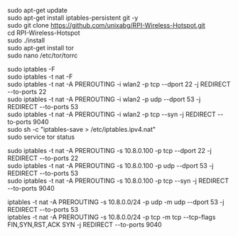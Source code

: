 sudo apt-get update  
sudo apt-get install iptables-persistent git -y  
sudo git clone https://github.com/unixabg/RPI-Wireless-Hotspot.git  
cd RPI-Wireless-Hotspot  
sudo ./install  
sudo apt-get install tor  
sudo nano /etc/tor/torrc  

sudo iptables -F  
sudo iptables -t nat -F  
sudo iptables -t nat -A PREROUTING -i wlan2 -p tcp --dport 22 -j REDIRECT --to-ports 22  
sudo iptables -t nat -A PREROUTING -i wlan2 -p udp --dport 53 -j REDIRECT --to-ports 53  
sudo iptables -t nat -A PREROUTING -i wlan2 -p tcp --syn -j REDIRECT --to-ports 9040  
sudo sh -c "iptables-save > /etc/iptables.ipv4.nat"  
sudo service tor status  


sudo iptables -t nat -A PREROUTING -s 10.8.0.100 -p tcp --dport 22 -j REDIRECT --to-ports 22  
sudo iptables -t nat -A PREROUTING -s 10.8.0.100 -p udp --dport 53 -j REDIRECT --to-ports 53  
sudo iptables -t nat -A PREROUTING -s 10.8.0.100 -p tcp --syn -j REDIRECT --to-ports 9040  

iptables -t nat -A PREROUTING -s 10.8.0.0/24 -p udp -m udp --dport 53 -j REDIRECT --to-ports 53  
iptables -t nat -A PREROUTING -s 10.8.0.0/24 -p tcp -m tcp --tcp-flags FIN,SYN,RST,ACK SYN -j REDIRECT --to-ports 9040  
